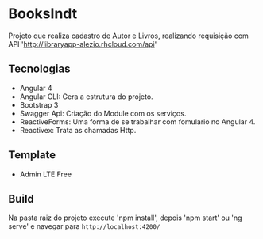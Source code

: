 # BooksIndt
Projeto que realiza cadastro de Autor e Livros, realizando requisição com API 'http://libraryapp-alezio.rhcloud.com/api'

## Tecnologias
- Angular 4
- Angular CLI: Gera a estrutura do projeto.
- Bootstrap 3
- Swagger Api: Criação do Module com os serviços.
- ReactiveForms: Uma forma de se trabalhar com fomulario no Angular 4.
- Reactivex: Trata as chamadas Http.

## Template
- Admin LTE Free

## Build
Na pasta raiz do projeto execute 'npm install', depois 'npm start' ou 'ng serve' e navegar para `http://localhost:4200/`